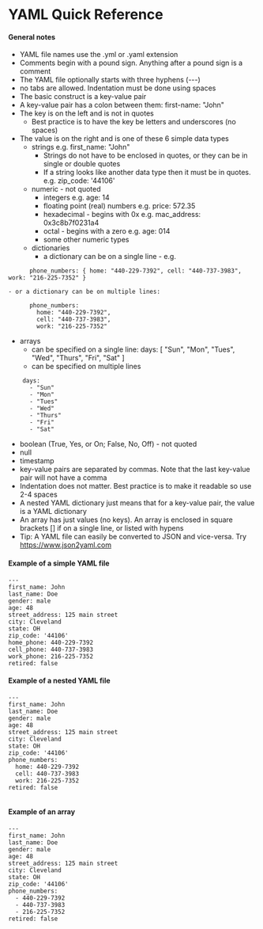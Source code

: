 # YAML Quick Reference

#### General notes
- YAML file names use the .yml or .yaml extension
- Comments begin with a pound sign.  Anything after a pound sign is a comment
- The YAML file optionally starts with three hyphens (---)
- no tabs are allowed.  Indentation must be done using spaces
- The basic construct is a key-value pair
- A key-value pair has a colon between them: first-name: "John"
- The key is on the left and is not in quotes
  - Best practice is to have the key be letters and underscores (no spaces)
- The value is on the right and is one of these 6 simple data types
  - strings e.g. first_name: "John"
    - Strings do not have to be enclosed in quotes, or they can be in single or double quotes
    - If a string looks like another data type then it must be in quotes.  e.g. zip_code: '44106'
  - numeric - not quoted
    - integers e.g. age: 14
    - floating point (real) numbers e.g. price: 572.35
    - hexadecimal - begins with 0x e.g. mac_address: 0x3c8b7f0231a4
    - octal - begins with a zero e.g. age: 014
    - some other numeric types
  - dictionaries
    - a dictionary can be on a single line - e.g. 
```
      phone_numbers: { home: "440-229-7392", cell: "440-737-3983", work: "216-225-7352" }
```

    - or a dictionary can be on multiple lines:

```
      phone_numbers: 
        home: "440-229-7392",
        cell: "440-737-3983",
        work: "216-225-7352"
```

  - arrays
    - can be specified on a single line: days: [ "Sun", "Mon", "Tues", "Wed", "Thurs", "Fri", "Sat" ]
    - can be specified on multiple lines
```
    days:
      - "Sun"
      - "Mon"
      - "Tues"
      - "Wed"
      - "Thurs"
      - "Fri"
      - "Sat"
```
  - boolean (True, Yes, or On; False, No, Off) - not quoted
  - null
  - timestamp
- key-value pairs are separated by commas.  Note that the last key-value pair will not have a comma
- Indentation does not matter.  Best practice is to make it readable so use 2-4 spaces
- A nested YAML dictionary just means that for a key-value pair, the value is a YAML dictionary
- An array has just values (no keys).  An array is enclosed in square brackets [] if on a single line, or listed with hypens
- Tip: A YAML file can easily be converted to JSON and vice-versa.  Try https://www.json2yaml.com

#### Example of a simple YAML file
```
---
first_name: John
last_name: Doe
gender: male
age: 48
street_address: 125 main street
city: Cleveland
state: OH
zip_code: '44106'
home_phone: 440-229-7392
cell_phone: 440-737-3983
work_phone: 216-225-7352
retired: false
```

#### Example of a nested YAML file
```
---
first_name: John
last_name: Doe
gender: male
age: 48
street_address: 125 main street
city: Cleveland
state: OH
zip_code: '44106'
phone_numbers:
  home: 440-229-7392
  cell: 440-737-3983
  work: 216-225-7352
retired: false


```

#### Example of an array
```
---
first_name: John
last_name: Doe
gender: male
age: 48
street_address: 125 main street
city: Cleveland
state: OH
zip_code: '44106'
phone_numbers:
  - 440-229-7392
  - 440-737-3983
  - 216-225-7352
retired: false
```
